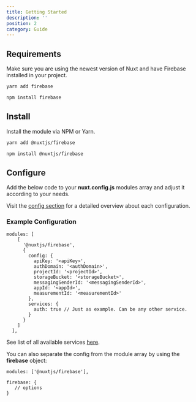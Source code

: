 ```yaml
---
title: Getting Started
description: ''
position: 2
category: Guide
---
```


## Requirements

Make sure you are using the newest version of Nuxt and have Firebase installed in your project.

<code-group>
  <code-block label="Yarn" active>

  ```bash
  yarn add firebase
  ```

  </code-block>
  <code-block label="NPM">

  ```bash
  npm install firebase
  ```

  </code-block>
</code-group>

## Install

Install the module via NPM or Yarn.

<code-group>
  <code-block label="Yarn" active>

  ```bash
  yarn add @nuxtjs/firebase
  ```

  </code-block>
  <code-block label="NPM">

  ```bash
  npm install @nuxtjs/firebase
  ```

  </code-block>
</code-group>

## Configure

Add the below code to your **nuxt.config.js** modules array and adjust it according to your needs.

Visit the [config section](/guide/options#config) for a detailed overview about each configuration.

### Example Configuration

```js[nuxt.config.js]
modules: [
    [
      '@nuxtjs/firebase',
      {
        config: {
          apiKey: '<apiKey>',
          authDomain: '<authDomain>',
          projectId: '<projectId>',
          storageBucket: '<storageBucket>',
          messagingSenderId: '<messagingSenderId>',
          appId: '<appId>',
          measurementId: '<measurementId>'
        },
        services: {
          auth: true // Just as example. Can be any other service.
        }
      }
    ]
  ],
```

See list of all available services [here](/guide/options#services).

You can also separate the config from the module array by using the **firebase** object:

```js[nuxt.config.js]
modules: ['@nuxtjs/firebase'],

firebase: {
   // options
}
```
